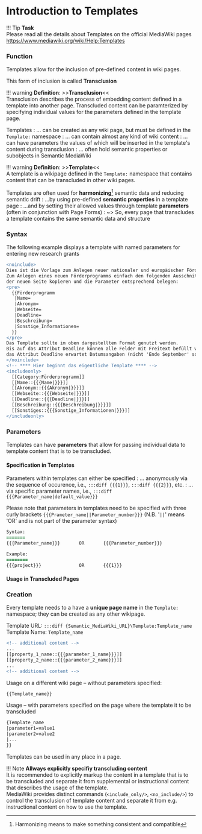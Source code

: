 # Introduction to Templates

!!! Tip
    **Task**  
    Please read all the details about Templates on the official MediaWiki pages  
    <https://www.mediawiki.org/wiki/Help:Templates>

<!-- ### Motivation



### Terminology

Transclusion
: ...

Template
: ... -->


<!-- Template

Motivation

Creation

Usage -->




### Function

Templates allow for the inclusion of pre-defined content in wiki pages.

This form of inclusion is called **Transclusion**

!!! warning
    **Definition**: >>**Transclusion**<<  
    Transclusion describes the process of embedding content defined in a template into another page. 
    Transcluded content can be paramterized by specifying individual values for the parameters defined in the template page.  

Templates
: ... can be created as any wiki page, but must be defined in the `Template:` namespace
: ... can contain almost any kind of wiki content
: ... can have parameters the values of which will be inserted in the template's content during transclusion
: ... often hold semantic properties or subobjects in Semantic MediaWiki


!!! warning
    **Definition**: >>**Template**<<  
    A template is a wikipage defined in the `Template:` namespace that contains content that can be transcluded in other wiki pages.

Templates are often used for **harmonizing**[^1] semantic data and reducing semantic drift
: ...by using pre-defined **semantic properties** in a template page
: ...and by setting their allowed values through template **parameters** (often in conjunction with Page Forms)
: ~> So, every page that transcludes a template contains the same semantic data and structure

[^1]: Harmonizing means to make something consistent and compatible

### Syntax

The following example displays a template with named parameters for entering new research grants

<!-- ``` diff
<noinclude> 
  Dies ist die Vorlage zum Anlegen allgemeiner Informationen über Unternehmen 
  (bspw. im Zuge potentieller Industriekooperationen oder Use Case Partner). 
  
  Sie sollte im folgenden Format genutzt werden: 
  <pre> 
    {{FactSheet_Company 
     |Name=
     |Adresse= {Fließtext inkl. Wikisyntax} 
     |Ansprechpartner_extern= {Name+Kontaktdaten; Mehrere Ansprechpartner durch ';' trennen } 
     |Branche= {Auflistung relevanter Bereiche -- getrennt durch ';'}
     |Zugehöriges Projekt= {Projekte in denen man bereits zusammengearbeitet hat -- getrennt durch ';'} 
     |Sonstiges= {Fließtext inkl. Wikisyntax} 
     |Website={URL der Website} 
     |Ansprechpartner_intern={Name des internen Ansprechpartners -- getrennt durch ';'} }} 
  </pre> 
  Klicken Sie auf „Bearbeiten“, um den Quelltext der Vorlage anzusehen. 
</noinclude>
<includeonly>
  [[Name::{{{Name|}}}]] 
  [[Website::{{{Website|}}}]] 
  [[Adresse::{{{Adresse|}}}]] [[Branche::{{{Branche|}}}]] 
  [[Ansprechpartner_extern::{{{Ansprechpartner_extern|}}}]]|+sep=; 
  [[Sonstiges::{{{Sonstiges|}}}]] 
  [[Zugehöriges Projekt::{{{Zugehöriges Projekt|}}}]] |+sep=; 
  [[Ansprechpartner_intern::{{{Ansprechpartner_intern|}}}]] |+sep=; 
  [[Kategorie:Unternehmen]] 
</includeonly>
``` -->


``` diff
<noinclude> 
Dies ist die Vorlage zum Anlegen neuer nationaler und europäischer Förderprogramme. 
Zum Anlegen eines neuen Förderprogramms einfach den folgenden Ausschnitt in den Quelltext 
der neuen Seite kopieren und die Parameter entsprechend belegen: 
<pre> 
  {{Förderprogramm 
   |Name= 
   |Akronym= 
   |Webseite= 
   |Deadline= 
   |Beschreibung= 
   |Sonstige_Informationen= 
  }} 
</pre> 
Das Template sollte im oben dargestellten Format genutzt werden. 
Bis auf das Attribut Deadline können alle Felder mit Freitext befüllt werden; 
das Attribut Deadline erwartet Datumsangaben (nicht 'Ende September' sondern '30.09.2016'). 
</noinclude> 
<!-- **** Hier beginnt das eigentliche Template **** --> 
<includeonly> 
  [[Category:Förderprogramm]] 
  [[Name::{{{Name|}}}]] 
  [[Akronym::{{{Akronym|}}}]] 
  [[Webseite::{{{Webseite|}}}]] 
  [[Deadline::{{{Deadline|}}}]] 
  [[Beschreibung::{{{Beschreibung|}}}]] 
  [[Sonstiges::{{{Sonstige_Informationen|}}}]] 
</includeonly>
```






### Parameters

Templates can have **parameters** that allow for passing individual data to template content that is to be transcluded.

#### Specification in Templates

Parameters within templates can either be specified 
: ... anonymously via the sequence of occurence, i.e., `:::diff {{{1}}}`, `:::diff {{{2}}}`, etc.
: ... via specific parameter names, i.e., `:::diff {{{Parameter_name|default_value}}}`

Please note that parameters in templates need to be specified with three curly brackets `{{{Prameter_name||Parameter_number}}}` (N.B. '`||`' means 'OR' and is not part of the parameter syntax)
``` diff
Syntax:
=======
{{{Parameter_name}}}       OR       {{{Parameter_number}}}

Example:
========
{{{project}}}              OR       {{{1}}}
```

#### Usage in Transcluded Pages


### Creation

Every template needs to a have a **unique page name** in the `Template:` namespace; they can be created as any other wikipage.

Template URL: `:::diff {Semantic_MediaWiki_URL}\Template:Template_name`
Template Name: `Template_name`

``` diff
<!-- additional content -->
...
[[property_1_name::{{{parameter_1_name}}}]]
[[property_2_name::{{{parameter_2_name}}}]]
... 
<!-- additional content -->
```

Usage on a different wiki page – without parameters specified:
```diff
{{Template_name}}
```

Usage – with parameters specified on the page where the template it to be transcluded
``` diff
{Template_name
|parameter1=value1
|parameter2=value2
|...
}}
```

Templates can be used in any place in a page.


!!! Note
    **Allways explicitly specifiy transcluding content**  
    It is recommended to explicitly markup the content in a template that is to be transcluded and separate it from supplemental or instructional content that describes the usage of the template.  
    MediaWiki provides distinct commands (`<include_only/>`, `<no_include/>`) to control the transclusion of template content and separate it from e.g. instructional content on how to use the template.


